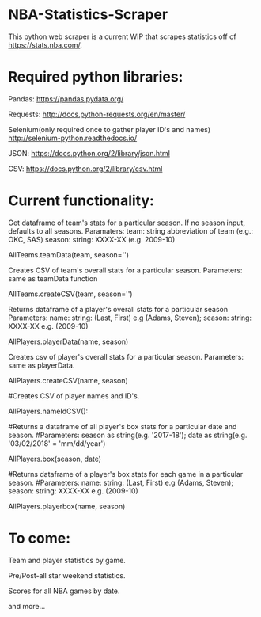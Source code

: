 # NBA-Statistics-Scraper

This python web scraper is a current WIP that scrapes statistics off of https://stats.nba.com/.

# Required python libraries:
Pandas:
https://pandas.pydata.org/

Requests:
http://docs.python-requests.org/en/master/

Selenium(only required once to gather player ID's and names)
http://selenium-python.readthedocs.io/

JSON:
https://docs.python.org/2/library/json.html

CSV:
https://docs.python.org/2/library/csv.html

# Current functionality:
Get dataframe of team's stats for a particular season. If no season input, defaults to all seasons.
Paramaters: team: string abbreviation of team (e.g.: OKC, SAS) season: string: XXXX-XX (e.g. 2009-10)

AllTeams.teamData(team, season='')


Creates CSV of team's overall stats for a particular season.
Parameters: same as teamData function

AllTeams.createCSV(team, season='')


Returns dataframe of a player's overall stats for a particular season
Parameters: name: string: (Last, First) e.g (Adams, Steven); season: string: XXXX-XX e.g. (2009-10)

AllPlayers.playerData(name, season)


Creates csv of player's overall stats for a particular season.
Parameters: same as playerData.

AllPlayers.createCSV(name, season)


#Creates CSV of player names and ID's.

AllPlayers.nameIdCSV():


#Returns a dataframe of all player's box stats for a particular date and season.
#Parameters: season as string(e.g. '2017-18'); date as string(e.g. '03/02/2018' = 'mm/dd/year')

AllPlayers.box(season, date)


#Returns dataframe of a player's box stats for each game in a particular season.
#Parameters: name: string: (Last, First) e.g (Adams, Steven); season: string: XXXX-XX e.g. (2009-10)

AllPlayers.playerbox(name, season)



# To come:

Team and player statistics by game.

Pre/Post-all star weekend statistics.

Scores for all NBA games by date.

and more...
